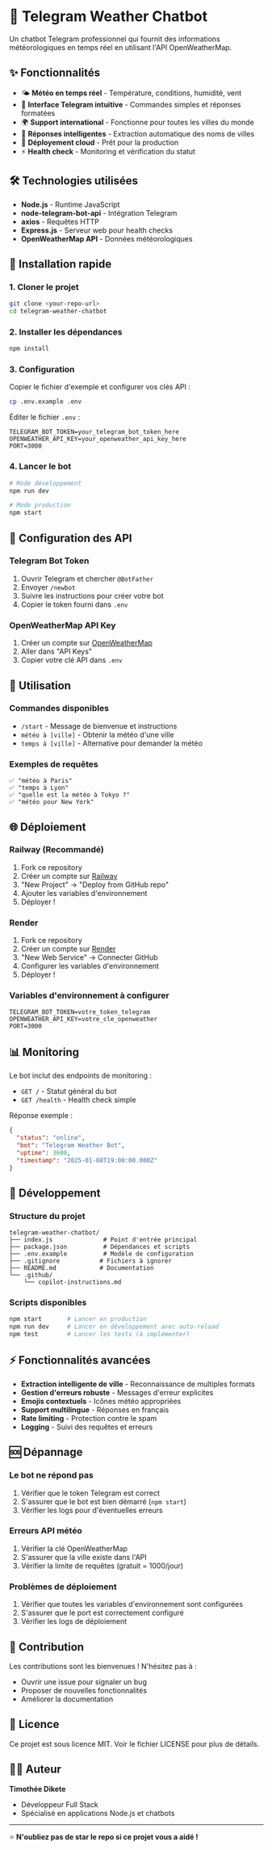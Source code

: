# 🤖 Telegram Weather Chatbot

Un chatbot Telegram professionnel qui fournit des informations météorologiques en temps réel en utilisant l'API OpenWeatherMap.

## ✨ Fonctionnalités

- 🌤️ **Météo en temps réel** - Température, conditions, humidité, vent
- 🤖 **Interface Telegram intuitive** - Commandes simples et réponses formatées
- 🌍 **Support international** - Fonctionne pour toutes les villes du monde
- 📱 **Réponses intelligentes** - Extraction automatique des noms de villes
- 🚀 **Déployement cloud** - Prêt pour la production
- ⚡ **Health check** - Monitoring et vérification du statut

## 🛠️ Technologies utilisées

- **Node.js** - Runtime JavaScript
- **node-telegram-bot-api** - Intégration Telegram
- **axios** - Requêtes HTTP
- **Express.js** - Serveur web pour health checks
- **OpenWeatherMap API** - Données météorologiques

## 🚀 Installation rapide

### 1. Cloner le projet
```bash
git clone <your-repo-url>
cd telegram-weather-chatbot
```

### 2. Installer les dépendances
```bash
npm install
```

### 3. Configuration
Copier le fichier d'exemple et configurer vos clés API :
```bash
cp .env.example .env
```

Éditer le fichier `.env` :
```env
TELEGRAM_BOT_TOKEN=your_telegram_bot_token_here
OPENWEATHER_API_KEY=your_openweather_api_key_here
PORT=3000
```

### 4. Lancer le bot
```bash
# Mode développement
npm run dev

# Mode production
npm start
```

## 🔑 Configuration des API

### Telegram Bot Token
1. Ouvrir Telegram et chercher `@BotFather`
2. Envoyer `/newbot`
3. Suivre les instructions pour créer votre bot
4. Copier le token fourni dans `.env`

### OpenWeatherMap API Key
1. Créer un compte sur [OpenWeatherMap](https://openweathermap.org/api)
2. Aller dans "API Keys"
3. Copier votre clé API dans `.env`

## 📱 Utilisation

### Commandes disponibles
- `/start` - Message de bienvenue et instructions
- `météo à [ville]` - Obtenir la météo d'une ville
- `temps à [ville]` - Alternative pour demander la météo

### Exemples de requêtes
```
✅ "météo à Paris"
✅ "temps à Lyon"
✅ "quelle est la météo à Tokyo ?"
✅ "météo pour New York"
```

## 🌐 Déploiement

### Railway (Recommandé)
1. Fork ce repository
2. Créer un compte sur [Railway](https://railway.app)
3. "New Project" → "Deploy from GitHub repo"
4. Ajouter les variables d'environnement
5. Déployer !

### Render
1. Fork ce repository
2. Créer un compte sur [Render](https://render.com)
3. "New Web Service" → Connecter GitHub
4. Configurer les variables d'environnement
5. Déployer !

### Variables d'environnement à configurer
```
TELEGRAM_BOT_TOKEN=votre_token_telegram
OPENWEATHER_API_KEY=votre_cle_openweather
PORT=3000
```

## 📊 Monitoring

Le bot inclut des endpoints de monitoring :

- `GET /` - Statut général du bot
- `GET /health` - Health check simple

Réponse exemple :
```json
{
  "status": "online",
  "bot": "Telegram Weather Bot",
  "uptime": 3600,
  "timestamp": "2025-01-08T19:00:00.000Z"
}
```

## 🔧 Développement

### Structure du projet
```
telegram-weather-chatbot/
├── index.js              # Point d'entrée principal
├── package.json          # Dépendances et scripts
├── .env.example          # Modèle de configuration
├── .gitignore           # Fichiers à ignorer
├── README.md            # Documentation
└── .github/
    └── copilot-instructions.md
```

### Scripts disponibles
```bash
npm start       # Lancer en production
npm run dev     # Lancer en développement avec auto-reload
npm test        # Lancer les tests (à implémenter)
```

## ⚡ Fonctionnalités avancées

- **Extraction intelligente de ville** - Reconnaissance de multiples formats
- **Gestion d'erreurs robuste** - Messages d'erreur explicites
- **Emojis contextuels** - Icônes météo appropriées
- **Support multilingue** - Réponses en français
- **Rate limiting** - Protection contre le spam
- **Logging** - Suivi des requêtes et erreurs

## 🆘 Dépannage

### Le bot ne répond pas
1. Vérifier que le token Telegram est correct
2. S'assurer que le bot est bien démarré (`npm start`)
3. Vérifier les logs pour d'éventuelles erreurs

### Erreurs API météo
1. Vérifier la clé OpenWeatherMap
2. S'assurer que la ville existe dans l'API
3. Vérifier la limite de requêtes (gratuit = 1000/jour)

### Problèmes de déploiement
1. Vérifier que toutes les variables d'environnement sont configurées
2. S'assurer que le port est correctement configuré
3. Vérifier les logs de déploiement

## 🤝 Contribution

Les contributions sont les bienvenues ! N'hésitez pas à :
- Ouvrir une issue pour signaler un bug
- Proposer de nouvelles fonctionnalités
- Améliorer la documentation

## 📄 Licence

Ce projet est sous licence MIT. Voir le fichier LICENSE pour plus de détails.

## 👨‍💻 Auteur

**Timothée Dikete**
- Développeur Full Stack
- Spécialisé en applications Node.js et chatbots

---

⭐ **N'oubliez pas de star le repo si ce projet vous a aidé !**
